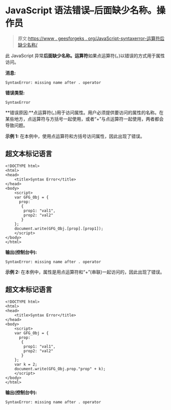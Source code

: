 # JavaScript 语法错误–后面缺少名称。操作员

> 原文:[https://www . geesforgeks . org/JavaScript-syntaxerror-运算符后缺少名称/](https://www.geeksforgeeks.org/javascript-syntaxerror-missing-name-after-operator/)

此 JavaScript 异常**后面缺少名称。运算符**如果点运算符(。)以错误的方式用于属性访问。

**消息:**

```
SyntaxError: missing name after . operator

```

**错误类型:**

```
SyntaxError

```

**错误原因:**点运算符(。)用于访问属性。用户必须提供要访问的属性的名称。在某些地方，点运算符与方括号一起使用，或者“+”与点运算符一起使用，两者都会导致问题。

**示例 1:** 在本例中，使用点运算符和方括号访问属性，因此出现了错误。

## 超文本标记语言

```
<!DOCTYPE html>
<html>
<head>
    <title>Syntax Error</title>
</head>
<body>
    <script>
    var GFG_Obj = {
      prop: 
       { 
        prop1: "val1", 
        prop2: "val2" 
       }
    };
    document.write(GFG_Obj.[prop].[prop1]);
    </script>
</body>
</html>
```

**输出(控制台中):**

```
SyntaxError: missing name after . operator

```

**示例 2:** 在本例中，属性是用点运算符和“+”(串联)一起访问的，因此出现了错误。

## 超文本标记语言

```
<!DOCTYPE html>
<html>
<head>
    <title>Syntax Error</title>
</head>
<body>
    <script>
    var GFG_Obj = {
      prop: 
       { 
        prop1: "val1", 
        prop2: "val2" 
       }
    };
    var k = 2;
    document.write(GFG_Obj.prop."prop" + k);
    </script>
</body>
</html>
```

**输出(控制台中):**

```
SyntaxError: missing name after . operator

```